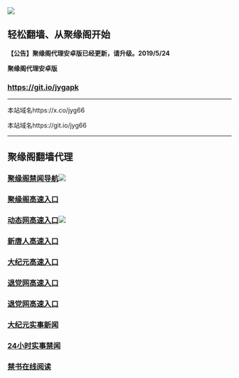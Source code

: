 ![](https://raw.githubusercontent.com/hao369/a/master/j.jpg)



## 轻松翻墙、从聚缘阁开始



**【公告】聚缘阁代理安卓版已经更新，请升级。2019/5/24**

 
**聚缘阁代理安卓版**
### https://git.io/jygapk  

***

本站域名https://x.co/jyg66 

本站域名https://git.io/jyg66



***




## 聚缘阁翻墙代理 



### [聚缘阁禁闻导航](https://f6g32szb5l.execute-api.ap-east-1.amazonaws.com/lin1)![](https://raw.githubusercontent.com/hao369/a/master/jyg.gif)

### [聚缘阁高速入口](https://dpn7y1d1ie.execute-api.ap-northeast-2.amazonaws.com/jt)

### [动态网高速入口](https://f9oj42j1tf.execute-api.ap-east-1.amazonaws.com/de)![](https://raw.githubusercontent.com/hao369/a/master/jygdl.gif)


### [新唐人高速入口](https://mdlcd3vrz3.execute-api.ap-southeast-1.amazonaws.com/whjyg7)

### [大纪元高速入口](https://mdlcd3vrz3.execute-api.ap-southeast-1.amazonaws.com/whjyg7)

### [退党网高速入口](https://mdlcd3vrz3.execute-api.ap-southeast-1.amazonaws.com/whjyg7)

### [退党网高速入口](https://g4sdmnw3le.execute-api.ap-northeast-2.amazonaws.com/reg)






### [大纪元实事新闻](https://git.io/fjmgE)

### [24小时实事禁闻](https://git.io/fj3Go)

### [禁书在线阅读](https://git.io/fjJ5Z)






